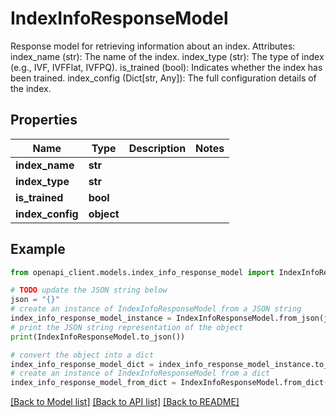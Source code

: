 # IndexInfoResponseModel

Response model for retrieving information about an index.  Attributes:     index_name (str): The name of the index.     index_type (str): The type of index (e.g., IVF, IVFFlat, IVFPQ).     is_trained (bool): Indicates whether the index has been trained.     index_config (Dict[str, Any]): The full configuration details of the index.

## Properties

Name | Type | Description | Notes
------------ | ------------- | ------------- | -------------
**index_name** | **str** |  | 
**index_type** | **str** |  | 
**is_trained** | **bool** |  | 
**index_config** | **object** |  | 

## Example

```python
from openapi_client.models.index_info_response_model import IndexInfoResponseModel

# TODO update the JSON string below
json = "{}"
# create an instance of IndexInfoResponseModel from a JSON string
index_info_response_model_instance = IndexInfoResponseModel.from_json(json)
# print the JSON string representation of the object
print(IndexInfoResponseModel.to_json())

# convert the object into a dict
index_info_response_model_dict = index_info_response_model_instance.to_dict()
# create an instance of IndexInfoResponseModel from a dict
index_info_response_model_from_dict = IndexInfoResponseModel.from_dict(index_info_response_model_dict)
```
[[Back to Model list]](../README.md#documentation-for-models) [[Back to API list]](../README.md#documentation-for-api-endpoints) [[Back to README]](../README.md)


